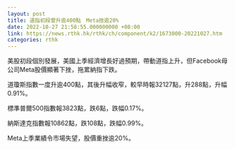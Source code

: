 ```yaml
---
layout: post
title: 道指初段曾升逾400點　Meta挫逾20%
date: 2022-10-27 21:58:55.000000000 +08:00
link: https://news.rthk.hk/rthk/ch/component/k2/1673000-20221027.htm
categories: rthk
---
```


美股初段個別發展，美國上季經濟增長好過預期，帶動道指上升，但Facebook母公司Meta股價顯著下挫，拖累納指下跌。

道瓊斯指數一度升逾400點，其後升幅收窄，較早時報32127點，升288點，升幅0.91%。

標準普爾500指數報3823點，跌6點，跌幅0.17%。

納斯達克指數報10862點，跌108點，跌幅0.99%。

Meta上季業績令市場失望，股價重挫逾20%。

